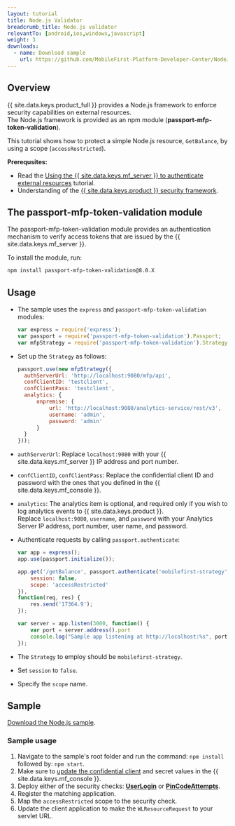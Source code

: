```yaml
---
layout: tutorial
title: Node.js Validator
breadcrumb_title: Node.js validator
relevantTo: [android,ios,windows,javascript]
weight: 3
downloads:
  - name: Download sample
    url: https://github.com/MobileFirst-Platform-Developer-Center/NodeJSValidator/tree/release80
---
```

<!-- NLS_CHARSET=UTF-8 -->
## Overview
{{ site.data.keys.product_full }} provides a Node.js framework to enforce security capabilities on external resources.  
The Node.js framework is provided as an npm module (**passport-mfp-token-validation**).

This tutorial shows how to protect a simple Node.js resource, `GetBalance`, by using a scope (`accessRestricted`).

**Prerequsites:**  

* Read the [Using the {{ site.data.keys.mf_server }} to authenticate external resources](../) tutorial.
* Understanding of the [{{ site.data.keys.product }} security framework](../../).

## The passport-mfp-token-validation module
The passport-mfp-token-validation module provides an authentication mechanism to verify access tokens that are issued by the {{ site.data.keys.mf_server }}.

To install the module, run:

```bash
npm install passport-mfp-token-validation@8.0.X
```

## Usage
* The sample uses the `express` and `passport-mfp-token-validation` modules:

  ```javascript
  var express = require('express');
  var passport = require('passport-mfp-token-validation').Passport;
  var mfpStrategy = require('passport-mfp-token-validation').Strategy;
  ```

* Set up the `Strategy` as follows:

  ```javascript
  passport.use(new mfpStrategy({
    authServerUrl: 'http://localhost:9080/mfp/api',
    confClientID: 'testclient',
    confClientPass: 'testclient',
    analytics: {
        onpremise: {
            url: 'http://localhost:9080/analytics-service/rest/v3',
            username: 'admin',
            password: 'admin'
        }
    }
  }));
  ```
  
 * `authServerUrl`: Replace `localhost:9080` with your {{ site.data.keys.mf_server }} IP address and port number.
 * `confClientID`, `confClientPass`: Replace the confidential client ID and password with the ones that you defined in the {{ site.data.keys.mf_console }}.
 * `analytics`: The analytics item is optional, and required only if you wish to log analytics events to {{ site.data.keys.product }}.  
 Replace `localhost:9080`, `username`, and `password` with your Analytics Server IP address, port number, user name, and password.

* Authenticate requests by calling `passport.authenticate`:

  ```javascript
  var app = express();
  app.use(passport.initialize());

  app.get('/getBalance', passport.authenticate('mobilefirst-strategy', {
      session: false,
      scope: 'accessRestricted'
  }),
  function(req, res) {
      res.send('17364.9');
  });

  var server = app.listen(3000, function() {
      var port = server.address().port
      console.log("Sample app listening at http://localhost:%s", port)
  });
  ```

 * The `Strategy` to employ should be `mobilefirst-strategy`.
 * Set `session` to `false`.
 * Specify the `scope` name.

## Sample
[Download the Node.js sample](https://github.com/MobileFirst-Platform-Developer-Center/NodeJSValidator/tree/release80).

### Sample usage

1. Navigate to the sample's root folder and run the command: `npm install` followed by: `npm start`.
2. Make sure to [update the confidential client](../#confidential-client) and secret values in the {{ site.data.keys.mf_console }}.
3. Deploy either of the security checks: **[UserLogin](../../user-authentication/security-check/)** or **[PinCodeAttempts](../../credentials-validation/security-check/)**.
4. Register the matching application.
5. Map the `accessRestricted` scope to the security check.
6. Update the client application to make the `WLResourceRequest` to your servlet URL.

